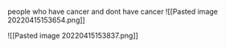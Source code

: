 people who have  cancer and dont have cancer
![[Pasted image 20220415153654.png]]

![[Pasted image 20220415153837.png]]


